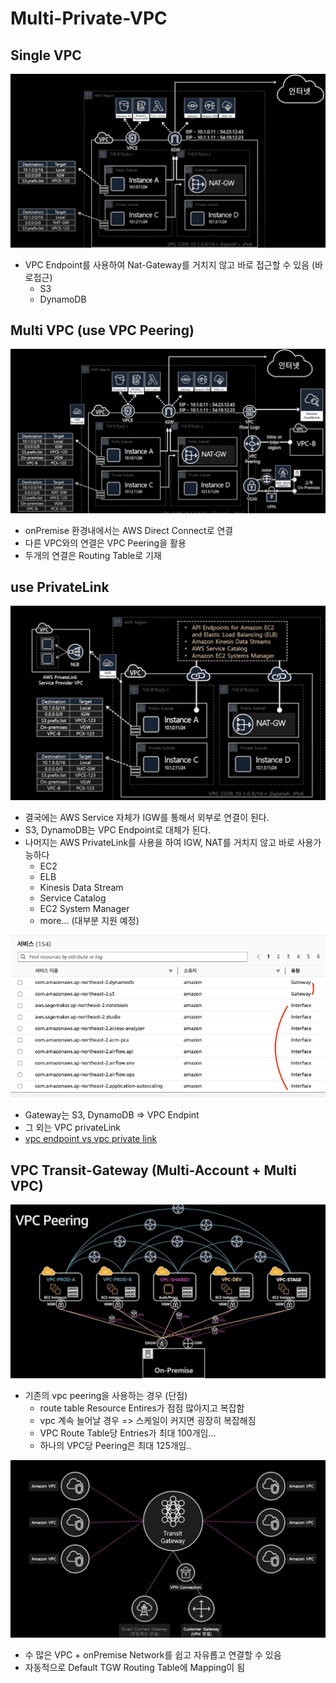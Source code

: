 # Multi-Private-VPC

## Single VPC

![vpc](./public/single.png)

- VPC Endpoint를 사용하여 Nat-Gateway를 거치지 않고 바로 접근할 수 있음 (바로접근)
  - S3
  - DynamoDB

## Multi VPC (use VPC Peering)

![peering](./public/vpc_peering.png)

- onPremise 환경내에서는 AWS Direct Connect로 연결
- 다른 VPC와의 연결은 VPC Peering을 활용
- 두개의 연결은 Routing Table로 기재

## use PrivateLink

![private_link](./public/private_link.png)

- 결국에는 AWS Service 자체가 IGW를 통해서 외부로 연결이 된다.
- S3, DynamoDB는 VPC Endpoint로 대체가 된다.
- 나머지는 AWS PrivateLink를 사용을 하여 IGW, NAT를 거치지 않고 바로 사용가능하다
  - EC2
  - ELB
  - Kinesis Data Stream
  - Service Catalog
  - EC2 System Manager
  - more... (대부분 지원 예정)

![private_service](./public/private_service.png)

- Gateway는 S3, DynamoDB => VPC Endpint
- 그 외는 VPC privateLink
- <a href="https://stackoverflow.com/questions/66726225/aws-private-link-vs-vpc-endpoint"> vpc endpoint vs vpc private link </a>

## VPC Transit-Gateway (Multi-Account + Multi VPC)

![peering](./public/peering.png)

- 기존의 vpc peering을 사용하는 경우 (단점)
  - route table Resource Entires가 점점 많아지고 복잡함
  - vpc 계속 늘어날 경우 => 스케일이 커지면 굉장히 복잡해짐
  - VPC Route Table당 Entries가 최대 100개임...
  - 하나의 VPC당 Peering은 최대 125개임..

![transit](./public/transit.png)

- 수 많은 VPC + onPremise Network를 쉽고 자유롭고 연결할 수 있음
- 자동적으로 Default TGW Routing Table에 Mapping이 됨
